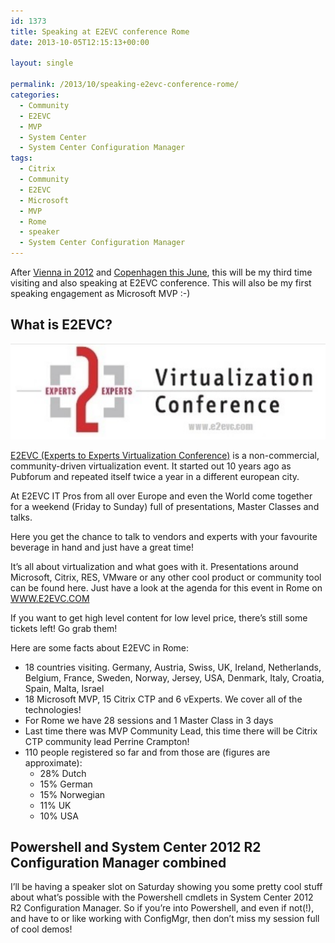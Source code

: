 ```yaml
---
id: 1373
title: Speaking at E2EVC conference Rome
date: 2013-10-05T12:15:13+00:00

layout: single

permalink: /2013/10/speaking-e2evc-conference-rome/
categories:
  - Community
  - E2EVC
  - MVP
  - System Center
  - System Center Configuration Manager
tags:
  - Citrix
  - Community
  - E2EVC
  - Microsoft
  - MVP
  - Rome
  - speaker
  - System Center Configuration Manager
---
```

After [Vienna in 2012](/2012/05/27/im-at-e2evc-2012-in-vienna-live-feed-2/) and [Copenhagen this June](/2013/05/27/live-from-e2evc-2013-copenhagen/), this will be my third time visiting and also speaking at E2EVC conference. This will also be my first speaking engagement as Microsoft MVP :-)

## What is E2EVC?

![image](/media/2013/10/image2.png)

[E2EVC (Experts to Experts Virtualization Conference)](http://www.e2evc.com) is a non-commercial, community-driven virtualization event. It started out 10 years ago as Pubforum and repeated itself twice a year in a different european city.

At E2EVC IT Pros from all over Europe and even the World come together for a weekend (Friday to Sunday) full of presentations, Master Classes and talks.

Here you get the chance to talk to vendors and experts with your favourite beverage in hand and just have a great time!

It’s all about virtualization and what goes with it. Presentations around Microsoft, Citrix, RES, VMware or any other cool product or community tool can be found here. Just have a look at the agenda for this event in Rome on [WWW.E2EVC.COM](http://www.E2EVC.COM)

If you want to get high level content for low level price, there’s still some tickets left! Go grab them!

Here are some facts about E2EVC in Rome:

* 18 countries visiting. Germany, Austria, Swiss, UK, Ireland, Netherlands, Belgium, France, Sweden, Norway, Jersey, USA, Denmark, Italy, Croatia, Spain, Malta, Israel
* 18 Microsoft MVP, 15 Citrix CTP and 6 vExperts. We cover all of the technologies!
* For Rome we have 28 sessions and 1 Master Class in 3 days
* Last time there was MVP Community Lead, this time there will be Citrix CTP community lead Perrine Crampton!
* 110 people registered so far and from those are (figures are approximate):
  * 28% Dutch
  * 15% German
  * 15% Norwegian
  * 11% UK
  * 10% USA

## Powershell and System Center 2012 R2 Configuration Manager combined

I’ll be having a speaker slot on Saturday showing you some pretty cool stuff about what’s possible with the Powershell cmdlets in System Center 2012 R2 Configuration Manager. So if you’re into Powershell, and even if not(!), and have to or like working with ConfigMgr, then don’t miss my session full of cool demos!


